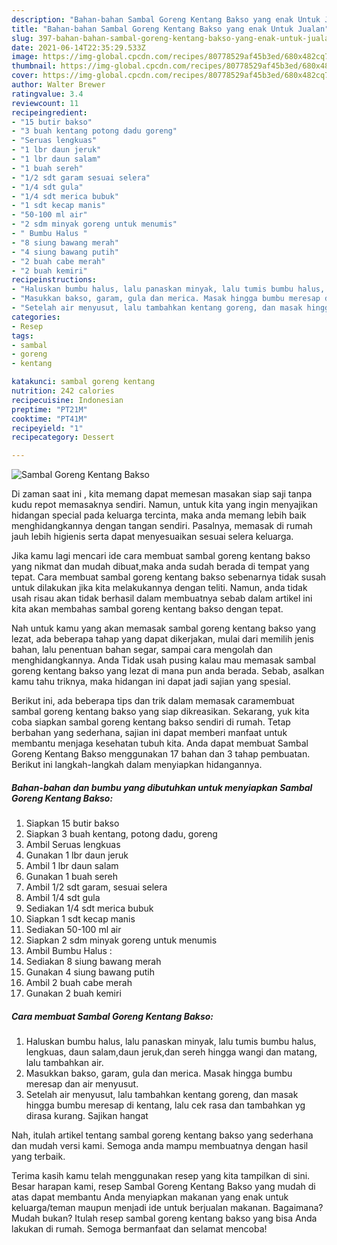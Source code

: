 ```yaml
---
description: "Bahan-bahan Sambal Goreng Kentang Bakso yang enak Untuk Jualan"
title: "Bahan-bahan Sambal Goreng Kentang Bakso yang enak Untuk Jualan"
slug: 397-bahan-bahan-sambal-goreng-kentang-bakso-yang-enak-untuk-jualan
date: 2021-06-14T22:35:29.533Z
image: https://img-global.cpcdn.com/recipes/80778529af45b3ed/680x482cq70/sambal-goreng-kentang-bakso-foto-resep-utama.jpg
thumbnail: https://img-global.cpcdn.com/recipes/80778529af45b3ed/680x482cq70/sambal-goreng-kentang-bakso-foto-resep-utama.jpg
cover: https://img-global.cpcdn.com/recipes/80778529af45b3ed/680x482cq70/sambal-goreng-kentang-bakso-foto-resep-utama.jpg
author: Walter Brewer
ratingvalue: 3.4
reviewcount: 11
recipeingredient:
- "15 butir bakso"
- "3 buah kentang potong dadu goreng"
- "Seruas lengkuas"
- "1 lbr daun jeruk"
- "1 lbr daun salam"
- "1 buah sereh"
- "1/2 sdt garam sesuai selera"
- "1/4 sdt gula"
- "1/4 sdt merica bubuk"
- "1 sdt kecap manis"
- "50-100 ml air"
- "2 sdm minyak goreng untuk menumis"
- " Bumbu Halus "
- "8 siung bawang merah"
- "4 siung bawang putih"
- "2 buah cabe merah"
- "2 buah kemiri"
recipeinstructions:
- "Haluskan bumbu halus, lalu panaskan minyak, lalu tumis bumbu halus, lengkuas, daun salam,daun jeruk,dan sereh hingga wangi dan matang, lalu tambahkan air."
- "Masukkan bakso, garam, gula dan merica. Masak hingga bumbu meresap dan air menyusut."
- "Setelah air menyusut, lalu tambahkan kentang goreng, dan masak hingga bumbu meresap di kentang, lalu cek rasa dan tambahkan yg dirasa kurang. Sajikan hangat"
categories:
- Resep
tags:
- sambal
- goreng
- kentang

katakunci: sambal goreng kentang 
nutrition: 242 calories
recipecuisine: Indonesian
preptime: "PT21M"
cooktime: "PT41M"
recipeyield: "1"
recipecategory: Dessert

---
```



![Sambal Goreng Kentang Bakso](https://img-global.cpcdn.com/recipes/80778529af45b3ed/680x482cq70/sambal-goreng-kentang-bakso-foto-resep-utama.jpg)

Di zaman  saat ini , kita memang dapat memesan masakan siap saji tanpa kudu repot memasaknya sendiri. Namun, untuk kita yang ingin menyajikan hidangan special pada keluarga tercinta, maka anda memang lebih baik menghidangkannya dengan tangan sendiri. Pasalnya, memasak di rumah jauh lebih higienis serta dapat menyesuaikan sesuai selera keluarga.

Jika kamu lagi mencari ide cara membuat sambal goreng kentang bakso yang nikmat dan mudah dibuat,maka anda sudah berada di tempat yang tepat. Cara membuat sambal goreng kentang bakso  sebenarnya tidak susah untuk dilakukan jika kita melakukannya dengan teliti. Namun, anda tidak usah risau akan tidak berhasil dalam membuatnya 
sebab dalam artikel ini kita akan membahas sambal goreng kentang bakso dengan tepat.  



Nah untuk kamu yang akan memasak sambal goreng kentang bakso yang lezat, ada beberapa tahap yang dapat dikerjakan, mulai dari memilih jenis bahan, lalu penentuan bahan segar, sampai cara mengolah dan menghidangkannya. Anda Tidak usah pusing kalau mau memasak sambal goreng kentang bakso yang lezat di mana pun anda berada. Sebab, asalkan kamu  tahu triknya, maka hidangan ini dapat jadi sajian yang spesial.

Berikut ini, ada beberapa tips dan trik dalam memasak caramembuat sambal goreng kentang bakso yang siap dikreasikan. Sekarang, yuk kita coba siapkan sambal goreng kentang bakso sendiri di rumah. Tetap berbahan yang sederhana, sajian ini dapat memberi manfaat untuk membantu menjaga kesehatan tubuh kita. Anda dapat membuat Sambal Goreng Kentang Bakso menggunakan 17 bahan dan 3 tahap pembuatan. Berikut ini langkah-langkah dalam menyiapkan hidangannya.

<!--inarticleads1-->

##### Bahan-bahan dan bumbu yang dibutuhkan untuk menyiapkan Sambal Goreng Kentang Bakso:

1. Siapkan 15 butir bakso
1. Siapkan 3 buah kentang, potong dadu, goreng
1. Ambil Seruas lengkuas
1. Gunakan 1 lbr daun jeruk
1. Ambil 1 lbr daun salam
1. Gunakan 1 buah sereh
1. Ambil 1/2 sdt garam, sesuai selera
1. Ambil 1/4 sdt gula
1. Sediakan 1/4 sdt merica bubuk
1. Siapkan 1 sdt kecap manis
1. Sediakan 50-100 ml air
1. Siapkan 2 sdm minyak goreng untuk menumis
1. Ambil  Bumbu Halus :
1. Sediakan 8 siung bawang merah
1. Gunakan 4 siung bawang putih
1. Ambil 2 buah cabe merah
1. Gunakan 2 buah kemiri




<!--inarticleads2-->

##### Cara membuat Sambal Goreng Kentang Bakso:

1. Haluskan bumbu halus, lalu panaskan minyak, lalu tumis bumbu halus, lengkuas, daun salam,daun jeruk,dan sereh hingga wangi dan matang, lalu tambahkan air.
1. Masukkan bakso, garam, gula dan merica. Masak hingga bumbu meresap dan air menyusut.
1. Setelah air menyusut, lalu tambahkan kentang goreng, dan masak hingga bumbu meresap di kentang, lalu cek rasa dan tambahkan yg dirasa kurang. Sajikan hangat




Nah, itulah artikel tentang  sambal goreng kentang bakso  yang sederhana dan mudah versi kami. Semoga anda mampu membuatnya dengan hasil yang terbaik. 

Terima kasih kamu telah menggunakan resep yang kita tampilkan di sini. Besar harapan kami, resep  Sambal Goreng Kentang Bakso yang mudah di atas dapat membantu Anda menyiapkan makanan yang enak untuk keluarga/teman maupun menjadi ide untuk berjualan makanan. Bagaimana? Mudah bukan? Itulah resep sambal goreng kentang bakso yang bisa Anda lakukan di rumah. Semoga bermanfaat dan selamat mencoba!


